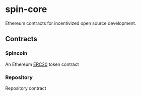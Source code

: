 # spin-core
Ethereum contracts for incentivized open source development.

## Contracts
### Spincoin
An Ethereum [ERC20](https://theethereum.wiki/w/index.php/ERC20_Token_Standard) token contract

### Repository
Repository contract

